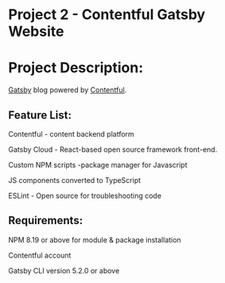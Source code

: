 # Project 2 - Contentful Gatsby Website 
# Project Description:

 [Gatsby](http://gatsbyjs.com/) blog powered by [Contentful](https://www.contentful.com).


## Feature List:

Contentful - content backend platform

Gatsby Cloud - React-based open source framework front-end. 

Custom NPM scripts -package manager for Javascript

JS components converted to TypeScript

ESLint - Open source for troubleshooting code


## Requirements:

NPM 8.19 or above for module & package installation

Contentful account

Gatsby CLI version 5.2.0 or above
